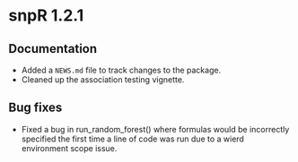 # snpR 1.2.1


## Documentation
* Added a `NEWS.md` file to track changes to the package.
* Cleaned up the association testing vignette.

## Bug fixes
* Fixed a bug in run_random_forest() where formulas would be incorrectly specified the first time a line of code was run due to a wierd environment scope issue.